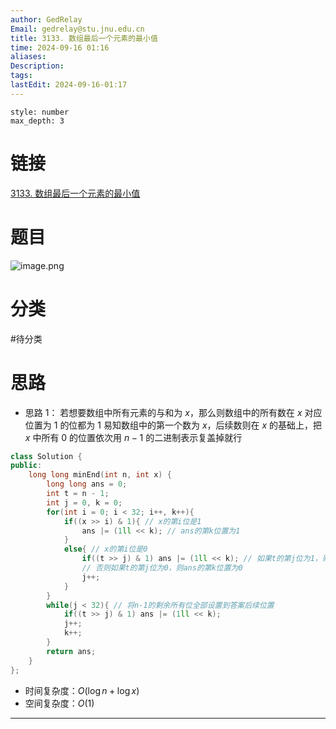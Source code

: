 ```yaml
---
author: GedRelay
Email: gedrelay@stu.jnu.edu.cn
title: 3133. 数组最后一个元素的最小值
time: 2024-09-16 01:16
aliases: 
Description: 
tags: 
lastEdit: 2024-09-16-01:17
---
```


```toc
style: number
max_depth: 3
```

# 链接
[3133. 数组最后一个元素的最小值](https://leetcode.cn/problems/minimum-array-end/) 

# 题目
![image.png](https://ged-pic-bed.oss-cn-guangzhou.aliyuncs.com/img/202409160116103.png)


# 分类
#待分类

# 思路
- 思路 1：
若想要数组中所有元素的与和为 $x$，那么则数组中的所有数在 $x$ 对应位置为 $1$ 的位都为 $1$ 
易知数组中的第一个数为 $x$，后续数则在 $x$ 的基础上，把 $x$ 中所有 $0$ 的位置依次用 $n−1$ 的二进制表示复盖掉就行 



```cpp
class Solution {
public:
    long long minEnd(int n, int x) {
        long long ans = 0;
        int t = n - 1;
        int j = 0, k = 0;
        for(int i = 0; i < 32; i++, k++){
            if((x >> i) & 1){ // x的第i位是1
                ans |= (1ll << k); // ans的第k位置为1
            }
            else{ // x的第i位是0
                if((t >> j) & 1) ans |= (1ll << k); // 如果t的第j位为1，则ans的第k位置为1
                // 否则如果t的第j位为0，则ans的第k位置为0
                j++;
            }
        }
        while(j < 32){ // 将n-1的剩余所有位全部设置到答案后续位置
            if((t >> j) & 1) ans |= (1ll << k);
            j++;
            k++;
        }
        return ans;
    }
};
```


- 时间复杂度：${O\left( \log n +\log x\right)  }$ 
- 空间复杂度：${O\left( 1 \right)  }$ 


---

